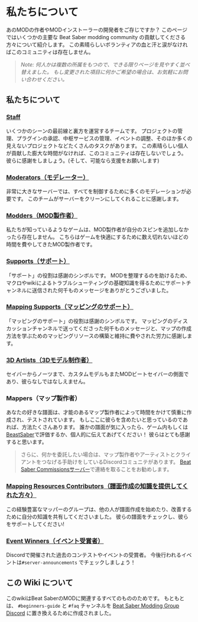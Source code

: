 # 私たちについて
あのMODの作者やMODインストーラーの開発者をご存じですか？ このページではいくつかの主要な Beat Saber modding community の貢献してくださる方々について紹介します。 この素晴らしいボランティアの血と汗と涙がなければこのコミュニティは存在しません。

> *Note: 何人かは複数の所属をもつので、できる限りページを見やすく並べ替えました。 もし変更された項目に何かご希望の場合は、お気軽にお問い合わせください。*

## 私たちについて
### [Staff](./staff.md)
いくつかのシーンの最前線と裏方を運営するチームです。 プロジェクトの管理、プラグインの承認、中枢サービスの管理、イベントの調整、そのほか多くの見えないプロジェクトなどたくさんのタスクがあります。 この素晴らしい個人が貢献した膨大な時間がなければ、このコミュニティは存在しないでしょう。 彼らに感謝をしましょう。(そして、可能なら支援をお願いします)

### [Moderators（モデレーター）](./moderators.md)
非常に大きなサーバーでは、すべてを制御するために多くのモデレーションが必要です。 このチームがサーバーをクリーンにしてくれることに感謝します。

### [Modders（MOD製作者）](./modders.md)
私たちが知っているようなゲームは、MOD製作者が自分のスピンを追加しなかったら存在しません。 こちらはゲームを快適にするために数え切れないほどの時間を費やしてきたMOD製作者です。

### [Supports（サポート）](./supports.md)
「サポート」の役割は感謝のシンボルです。 MODを整理するのを助けるため、 マクロやwikiによるトラブルシューティングの基礎知識を得るためにサポートチャンネルに送信された何千ものメッセージをありがとうございました。

### [Mapping Supports（マッピングのサポート）](./mapping-supports.md)
「マッピングのサポート」の役割は感謝のシンボルです。 マッピングのディスカッションチャンネルで送ってくださった何千ものメッセージと、マップの作成方法を学ぶためのマッピングリソースの構築と維持に費やされた労力に感謝します。

### [3D Artists（3Dモデル制作者）](./3d-artists.md)
セイバーからノーツまで、カスタムモデルもまたMODビートセイバーの側面であり、彼らなしではなしえません。

### Mappers（マップ製作者）
あなたの好きな譜面は、才能のあるマップ製作者によって時間をかけて慎重に作成され、テストされています。 もしここに彼らを含めたいと思っているのであれば、方法たくさんあります。 誰かの譜面が気に入ったら、ゲーム内もしくは [BeastSaber](https://bsaber.com)で評価するか、個人的に伝えてあげてください！ 彼らはとても感謝すると思います。

> さらに、何かを委託したい場合は、マップ製作者やアーティストとクライアントをつなげる手助けをしているDiscordコミュニテがあります。 [Beat Saber Commissionsサーバー](https://discord.gg/4RbcH5G)で連絡を取ることをお勧めします。

### [Mapping Resources Contributors（譜面作成の知識を提供してくれた方々）](/mapping/mapping-credits.md)
この経験豊富なマッパーのグループは、他の人が譜面作成を始めたり、改善するために自分の知識を共有してくださいました。 彼らの譜面をチェックし、彼らをサポートしてください!

### [Event Winners（イベント受賞者）](./event-winner.md)
Discordで開催された過去のコンテストやイベントの受賞者。 今後行われるイベントは`#server-announcements` でチェックしましょう！

## この Wiki について

このwikiはBeat SaberのMODに関連するすべてのもののためです。 もともとは、 `#beginners-guide` と `#faq` チャンネルを [Beat Saber Modding Group Discord](https://discord.gg/beatsabermods) に置き換えるために作成されました。
